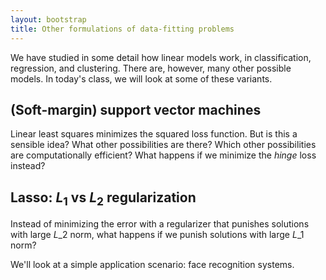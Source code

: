 ```yaml
---
layout: bootstrap
title: Other formulations of data-fitting problems
---
```


We have studied in some detail how linear models work, in
classification, regression, and clustering. There are, however, many
other possible models. In today's class, we will look at some of these
variants.

## (Soft-margin) support vector machines

Linear least squares minimizes the squared loss function. But is this
a sensible idea? What other possibilities are there? Which other
possibilities are computationally efficient? What happens if we
minimize the *hinge* loss instead?

## Lasso: $L_1$ vs $L_2$ regularization

Instead of minimizing the error with a regularizer that punishes
solutions with large $L\_2$ norm, what happens if we punish solutions
with large $L\_1$ norm?

We'll look at a simple application scenario: face recognition systems.
